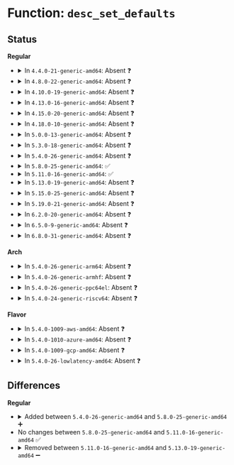 # Function: <code>desc_set_defaults</code>

## Status
<b>Regular</b>
<ul>
<li>
<details>
<summary>In <code>4.4.0-21-generic-amd64</code>: Absent ❓</summary>

```json
{
  "name": "desc_set_defaults",
  "collision_type": "Unique Static",
  "inline_type": "Full",
  "funcs": [
    {
      "addr": 18446744071579738415,
      "name": "desc_set_defaults",
      "external": false,
      "loc": "kernel/irq/irqdesc.c:71",
      "file": "kernel/irq/irqdesc.c",
      "inline": "not declared, inlined",
      "caller_inline": [
        "kernel/irq/irqdesc.c:alloc_desc"
      ],
      "caller_func": []
    }
  ],
  "symbols": []
}
```
</details>
</li>
<li>
<details>
<summary>In <code>4.8.0-22-generic-amd64</code>: Absent ❓</summary>

```json
{
  "name": "desc_set_defaults",
  "collision_type": "Unique Static",
  "inline_type": "Full",
  "funcs": [
    {
      "addr": 18446744071579760166,
      "name": "desc_set_defaults",
      "external": false,
      "loc": "kernel/irq/irqdesc.c:93",
      "file": "kernel/irq/irqdesc.c",
      "inline": "not declared, inlined",
      "caller_inline": [
        "kernel/irq/irqdesc.c:alloc_desc"
      ],
      "caller_func": []
    }
  ],
  "symbols": []
}
```
</details>
</li>
<li>
<details>
<summary>In <code>4.10.0-19-generic-amd64</code>: Absent ❓</summary>

```json
{
  "name": "desc_set_defaults",
  "collision_type": "Unique Static",
  "inline_type": "Full",
  "funcs": [
    {
      "addr": 18446744071579786650,
      "name": "desc_set_defaults",
      "external": false,
      "loc": "kernel/irq/irqdesc.c:94",
      "file": "kernel/irq/irqdesc.c",
      "inline": "not declared, inlined",
      "caller_inline": [
        "kernel/irq/irqdesc.c:alloc_desc"
      ],
      "caller_func": []
    }
  ],
  "symbols": []
}
```
</details>
</li>
<li>
<details>
<summary>In <code>4.13.0-16-generic-amd64</code>: Absent ❓</summary>

```json
{
  "name": "desc_set_defaults",
  "collision_type": "Unique Static",
  "inline_type": "Full",
  "funcs": [
    {
      "addr": 18446744071579784184,
      "name": "desc_set_defaults",
      "external": false,
      "loc": "kernel/irq/irqdesc.c:105",
      "file": "kernel/irq/irqdesc.c",
      "inline": "not declared, inlined",
      "caller_inline": [
        "kernel/irq/irqdesc.c:alloc_desc"
      ],
      "caller_func": []
    }
  ],
  "symbols": []
}
```
</details>
</li>
<li>
<details>
<summary>In <code>4.15.0-20-generic-amd64</code>: Absent ❓</summary>

```json
{
  "name": "desc_set_defaults",
  "collision_type": "Unique Static",
  "inline_type": "Full",
  "funcs": [
    {
      "addr": 18446744071579817556,
      "name": "desc_set_defaults",
      "external": false,
      "loc": "kernel/irq/irqdesc.c:103",
      "file": "kernel/irq/irqdesc.c",
      "inline": "not declared, inlined",
      "caller_inline": [
        "kernel/irq/irqdesc.c:alloc_desc"
      ],
      "caller_func": []
    }
  ],
  "symbols": []
}
```
</details>
</li>
<li>
<details>
<summary>In <code>4.18.0-10-generic-amd64</code>: Absent ❓</summary>

```json
{
  "name": "desc_set_defaults",
  "collision_type": "Unique Static",
  "inline_type": "Full",
  "funcs": [
    {
      "addr": 18446744071579851300,
      "name": "desc_set_defaults",
      "external": false,
      "loc": "kernel/irq/irqdesc.c:103",
      "file": "kernel/irq/irqdesc.c",
      "inline": "not declared, inlined",
      "caller_inline": [
        "kernel/irq/irqdesc.c:alloc_desc"
      ],
      "caller_func": []
    }
  ],
  "symbols": []
}
```
</details>
</li>
<li>
<details>
<summary>In <code>5.0.0-13-generic-amd64</code>: Absent ❓</summary>

```json
{
  "name": "desc_set_defaults",
  "collision_type": "Unique Static",
  "inline_type": "Full",
  "funcs": [
    {
      "addr": 18446744071579898292,
      "name": "desc_set_defaults",
      "external": false,
      "loc": "kernel/irq/irqdesc.c:103",
      "file": "kernel/irq/irqdesc.c",
      "inline": "not declared, inlined",
      "caller_inline": [
        "kernel/irq/irqdesc.c:alloc_desc"
      ],
      "caller_func": []
    }
  ],
  "symbols": []
}
```
</details>
</li>
<li>
<details>
<summary>In <code>5.3.0-18-generic-amd64</code>: Absent ❓</summary>

```json
{
  "name": "desc_set_defaults",
  "collision_type": "Unique Static",
  "inline_type": "Full",
  "funcs": [
    {
      "addr": 18446744071579933108,
      "name": "desc_set_defaults",
      "external": false,
      "loc": "kernel/irq/irqdesc.c:103",
      "file": "kernel/irq/irqdesc.c",
      "inline": "not declared, inlined",
      "caller_inline": [
        "kernel/irq/irqdesc.c:alloc_desc"
      ],
      "caller_func": []
    }
  ],
  "symbols": []
}
```
</details>
</li>
<li>
<details>
<summary>In <code>5.4.0-26-generic-amd64</code>: Absent ❓</summary>

```json
{
  "name": "desc_set_defaults",
  "collision_type": "Unique Static",
  "inline_type": "Full",
  "funcs": [
    {
      "addr": 18446744071579983236,
      "name": "desc_set_defaults",
      "external": false,
      "loc": "kernel/irq/irqdesc.c:103",
      "file": "kernel/irq/irqdesc.c",
      "inline": "not declared, inlined",
      "caller_inline": [
        "kernel/irq/irqdesc.c:alloc_desc"
      ],
      "caller_func": []
    }
  ],
  "symbols": []
}
```
</details>
</li>
<li>
<details>
<summary>In <code>5.8.0-25-generic-amd64</code>: ✅</summary>

```c
void desc_set_defaults(unsigned int irq, struct irq_desc * desc, int node, const struct cpumask * affinity, struct module * owner)
```

```json
{
  "name": "desc_set_defaults",
  "collision_type": "Unique Static",
  "inline_type": "No",
  "funcs": [
    {
      "addr": 18446744071580030352,
      "name": "desc_set_defaults",
      "external": false,
      "loc": "kernel/irq/irqdesc.c:103",
      "file": "kernel/irq/irqdesc.c",
      "inline": "seen, unknown",
      "caller_inline": [],
      "caller_func": [
        "kernel/irq/irqdesc.c:alloc_desc"
      ]
    }
  ],
  "symbols": [
    {
      "addr": 18446744071580030352,
      "name": "desc_set_defaults",
      "section": ".text",
      "bind": "STB_LOCAL",
      "size": 264
    }
  ]
}
```
</details>
</li>
<li>
<details>
<summary>In <code>5.11.0-16-generic-amd64</code>: ✅</summary>

```c
void desc_set_defaults(unsigned int irq, struct irq_desc * desc, int node, const struct cpumask * affinity, struct module * owner)
```

```json
{
  "name": "desc_set_defaults",
  "collision_type": "Unique Static",
  "inline_type": "No",
  "funcs": [
    {
      "addr": 18446744071580014272,
      "name": "desc_set_defaults",
      "external": false,
      "loc": "kernel/irq/irqdesc.c:103",
      "file": "kernel/irq/irqdesc.c",
      "inline": "seen, unknown",
      "caller_inline": [],
      "caller_func": [
        "kernel/irq/irqdesc.c:alloc_desc"
      ]
    }
  ],
  "symbols": [
    {
      "addr": 18446744071580014272,
      "name": "desc_set_defaults",
      "section": ".text",
      "bind": "STB_LOCAL",
      "size": 264
    }
  ]
}
```
</details>
</li>
<li>
<details>
<summary>In <code>5.13.0-19-generic-amd64</code>: Absent ❓</summary>

```json
{
  "name": "desc_set_defaults",
  "collision_type": "Unique Static",
  "inline_type": "Full",
  "funcs": [
    {
      "addr": 18446744071580015476,
      "name": "desc_set_defaults",
      "external": false,
      "loc": "kernel/irq/irqdesc.c:103",
      "file": "kernel/irq/irqdesc.c",
      "inline": "not declared, inlined",
      "caller_inline": [
        "kernel/irq/irqdesc.c:alloc_desc"
      ],
      "caller_func": []
    }
  ],
  "symbols": []
}
```
</details>
</li>
<li>
<details>
<summary>In <code>5.15.0-25-generic-amd64</code>: Absent ❓</summary>

```json
{
  "name": "desc_set_defaults",
  "collision_type": "Unique Static",
  "inline_type": "Full",
  "funcs": [
    {
      "addr": 18446744071580147588,
      "name": "desc_set_defaults",
      "external": false,
      "loc": "kernel/irq/irqdesc.c:103",
      "file": "kernel/irq/irqdesc.c",
      "inline": "not declared, inlined",
      "caller_inline": [
        "kernel/irq/irqdesc.c:alloc_desc"
      ],
      "caller_func": []
    }
  ],
  "symbols": []
}
```
</details>
</li>
<li>
<details>
<summary>In <code>5.19.0-21-generic-amd64</code>: Absent ❓</summary>

```json
{
  "name": "desc_set_defaults",
  "collision_type": "Unique Static",
  "inline_type": "Full",
  "funcs": [
    {
      "addr": 18446744071580292510,
      "name": "desc_set_defaults",
      "external": false,
      "loc": "kernel/irq/irqdesc.c:103",
      "file": "kernel/irq/irqdesc.c",
      "inline": "not declared, inlined",
      "caller_inline": [
        "kernel/irq/irqdesc.c:alloc_desc"
      ],
      "caller_func": []
    }
  ],
  "symbols": []
}
```
</details>
</li>
<li>
<details>
<summary>In <code>6.2.0-20-generic-amd64</code>: Absent ❓</summary>

```json
{
  "name": "desc_set_defaults",
  "collision_type": "Unique Static",
  "inline_type": "Full",
  "funcs": [
    {
      "addr": 18446744071580503070,
      "name": "desc_set_defaults",
      "external": false,
      "loc": "kernel/irq/irqdesc.c:103",
      "file": "kernel/irq/irqdesc.c",
      "inline": "not declared, inlined",
      "caller_inline": [
        "kernel/irq/irqdesc.c:alloc_desc"
      ],
      "caller_func": []
    }
  ],
  "symbols": []
}
```
</details>
</li>
<li>
<details>
<summary>In <code>6.5.0-9-generic-amd64</code>: Absent ❓</summary>

```json
{
  "name": "desc_set_defaults",
  "collision_type": "Unique Static",
  "inline_type": "Full",
  "funcs": [
    {
      "addr": 18446744071580574622,
      "name": "desc_set_defaults",
      "external": false,
      "loc": "kernel/irq/irqdesc.c:102",
      "file": "kernel/irq/irqdesc.c",
      "inline": "not declared, inlined",
      "caller_inline": [
        "kernel/irq/irqdesc.c:alloc_desc"
      ],
      "caller_func": []
    }
  ],
  "symbols": []
}
```
</details>
</li>
<li>
<details>
<summary>In <code>6.8.0-31-generic-amd64</code>: Absent ❓</summary>

```json
{
  "name": "desc_set_defaults",
  "collision_type": "Unique Static",
  "inline_type": "Full",
  "funcs": [
    {
      "addr": 18446744071580638909,
      "name": "desc_set_defaults",
      "external": false,
      "loc": "kernel/irq/irqdesc.c:102",
      "file": "kernel/irq/irqdesc.c",
      "inline": "not declared, inlined",
      "caller_inline": [
        "kernel/irq/irqdesc.c:alloc_desc"
      ],
      "caller_func": []
    }
  ],
  "symbols": []
}
```
</details>
</li>
</ul>
<b>Arch</b>
<ul>
<li>
<details>
<summary>In <code>5.4.0-26-generic-arm64</code>: Absent ❓</summary>

```json
{
  "name": "desc_set_defaults",
  "collision_type": "Unique Static",
  "inline_type": "Full",
  "funcs": [
    {
      "addr": 18446603336491169040,
      "name": "desc_set_defaults",
      "external": false,
      "loc": "kernel/irq/irqdesc.c:103",
      "file": "kernel/irq/irqdesc.c",
      "inline": "not declared, inlined",
      "caller_inline": [
        "kernel/irq/irqdesc.c:alloc_desc"
      ],
      "caller_func": []
    }
  ],
  "symbols": []
}
```
</details>
</li>
<li>
<details>
<summary>In <code>5.4.0-26-generic-armhf</code>: Absent ❓</summary>

```json
{
  "name": "desc_set_defaults",
  "collision_type": "Unique Static",
  "inline_type": "Full",
  "funcs": [
    {
      "addr": 3225195492,
      "name": "desc_set_defaults",
      "external": false,
      "loc": "kernel/irq/irqdesc.c:103",
      "file": "kernel/irq/irqdesc.c",
      "inline": "not declared, inlined",
      "caller_inline": [
        "kernel/irq/irqdesc.c:alloc_desc"
      ],
      "caller_func": []
    }
  ],
  "symbols": []
}
```
</details>
</li>
<li>
<details>
<summary>In <code>5.4.0-26-generic-ppc64el</code>: Absent ❓</summary>

```json
{
  "name": "desc_set_defaults",
  "collision_type": "Unique Static",
  "inline_type": "Full",
  "funcs": [
    {
      "addr": 13835058055284068548,
      "name": "desc_set_defaults",
      "external": false,
      "loc": "kernel/irq/irqdesc.c:103",
      "file": "kernel/irq/irqdesc.c",
      "inline": "not declared, inlined",
      "caller_inline": [
        "kernel/irq/irqdesc.c:alloc_desc"
      ],
      "caller_func": []
    }
  ],
  "symbols": []
}
```
</details>
</li>
<li>
<details>
<summary>In <code>5.4.0-24-generic-riscv64</code>: Absent ❓</summary>

```json
{
  "name": "desc_set_defaults",
  "collision_type": "Unique Static",
  "inline_type": "Full",
  "funcs": [
    {
      "addr": 18446743936271721748,
      "name": "desc_set_defaults",
      "external": false,
      "loc": "kernel/irq/irqdesc.c:103",
      "file": "kernel/irq/irqdesc.c",
      "inline": "not declared, inlined",
      "caller_inline": [],
      "caller_func": []
    }
  ],
  "symbols": []
}
```
</details>
</li>
</ul>
<b>Flavor</b>
<ul>
<li>
<details>
<summary>In <code>5.4.0-1009-aws-amd64</code>: Absent ❓</summary>

```json
{
  "name": "desc_set_defaults",
  "collision_type": "Unique Static",
  "inline_type": "Full",
  "funcs": [
    {
      "addr": 18446744071579951972,
      "name": "desc_set_defaults",
      "external": false,
      "loc": "kernel/irq/irqdesc.c:103",
      "file": "kernel/irq/irqdesc.c",
      "inline": "not declared, inlined",
      "caller_inline": [
        "kernel/irq/irqdesc.c:alloc_desc"
      ],
      "caller_func": []
    }
  ],
  "symbols": []
}
```
</details>
</li>
<li>
<details>
<summary>In <code>5.4.0-1010-azure-amd64</code>: Absent ❓</summary>

```json
{
  "name": "desc_set_defaults",
  "collision_type": "Unique Static",
  "inline_type": "Full",
  "funcs": [
    {
      "addr": 18446744071579889860,
      "name": "desc_set_defaults",
      "external": false,
      "loc": "kernel/irq/irqdesc.c:103",
      "file": "kernel/irq/irqdesc.c",
      "inline": "not declared, inlined",
      "caller_inline": [
        "kernel/irq/irqdesc.c:alloc_desc"
      ],
      "caller_func": []
    }
  ],
  "symbols": []
}
```
</details>
</li>
<li>
<details>
<summary>In <code>5.4.0-1009-gcp-amd64</code>: Absent ❓</summary>

```json
{
  "name": "desc_set_defaults",
  "collision_type": "Unique Static",
  "inline_type": "Full",
  "funcs": [
    {
      "addr": 18446744071579943508,
      "name": "desc_set_defaults",
      "external": false,
      "loc": "kernel/irq/irqdesc.c:103",
      "file": "kernel/irq/irqdesc.c",
      "inline": "not declared, inlined",
      "caller_inline": [
        "kernel/irq/irqdesc.c:alloc_desc"
      ],
      "caller_func": []
    }
  ],
  "symbols": []
}
```
</details>
</li>
<li>
<details>
<summary>In <code>5.4.0-26-lowlatency-amd64</code>: Absent ❓</summary>

```json
{
  "name": "desc_set_defaults",
  "collision_type": "Unique Static",
  "inline_type": "Full",
  "funcs": [
    {
      "addr": 18446744071579990404,
      "name": "desc_set_defaults",
      "external": false,
      "loc": "kernel/irq/irqdesc.c:103",
      "file": "kernel/irq/irqdesc.c",
      "inline": "not declared, inlined",
      "caller_inline": [
        "kernel/irq/irqdesc.c:alloc_desc"
      ],
      "caller_func": []
    }
  ],
  "symbols": []
}
```
</details>
</li>
</ul>

## Differences
<b>Regular</b>
<ul>
<li>
<details>
<summary>Added between <code>5.4.0-26-generic-amd64</code> and <code>5.8.0-25-generic-amd64</code> ➕</summary>

```c
void desc_set_defaults(unsigned int irq, struct irq_desc * desc, int node, const struct cpumask * affinity, struct module * owner)
```
</details>
</li>
<li>
No changes between <code>5.8.0-25-generic-amd64</code> and <code>5.11.0-16-generic-amd64</code> ✅
</li>
<li>
<details>
<summary>Removed between <code>5.11.0-16-generic-amd64</code> and <code>5.13.0-19-generic-amd64</code> ➖</summary>

```c
void desc_set_defaults(unsigned int irq, struct irq_desc * desc, int node, const struct cpumask * affinity, struct module * owner)
```
</details>
</li>
</ul>
